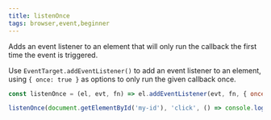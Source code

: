```yaml
---
title: listenOnce
tags: browser,event,beginner
---
```


Adds an event listener to an element that will only run the callback the first time the event is triggered.

Use `EventTarget.addEventListener()` to add an event listener to an element, using `{ once: true }` as options to only run the given callback once.

```js
const listenOnce = (el, evt, fn) => el.addEventListener(evt, fn, { once: true });
```

```js
listenOnce(document.getElementById('my-id'), 'click', () => console.log('Hello world')); // 'Hello world' will only be logged on the first click
```
